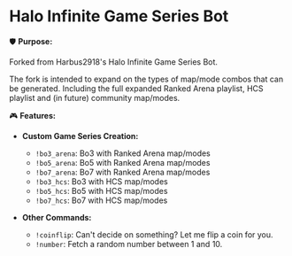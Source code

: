 # Halo Infinite Game Series Bot

🛡️ **Purpose:** 

Forked from Harbus2918's Halo Infinite Game Series Bot. 

The fork is intended to expand on the types of map/mode combos that can be generated. Including the full expanded Ranked Arena playlist, HCS playlist and (in future) community map/modes.


🎮 **Features:**

  - **Custom Game Series Creation:**
    - `!bo3_arena`: Bo3 with Ranked Arena map/modes
    - `!bo5_arena`: Bo5 with Ranked Arena map/modes
    - `!bo7_arena`: Bo7 with Ranked Arena map/modes
    - `!bo3_hcs`: Bo3 with HCS map/modes
    - `!bo5_hcs`: Bo5 with HCS map/modes
    - `!bo7_hcs`: Bo7 with HCS map/modes
    

  - **Other Commands:**
    - `!coinflip`: Can't decide on something? Let me flip a coin for you.
    - `!number`: Fetch a random number between 1 and 10.


